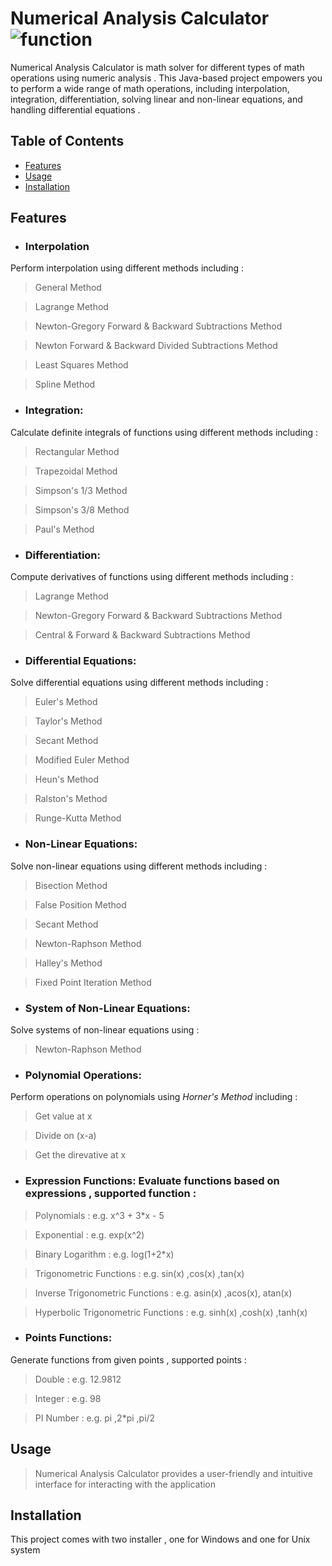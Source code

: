 # Numerical Analysis Calculator  ![function](https://github.com/Abdalrahman-Alhamod/Numeric-Calc/assets/137921143/972b0760-690b-41b7-acd6-b4cb9ed9a317)

Numerical Analysis Calculator is math solver for different types of math operations using numeric analysis . This Java-based project empowers you to perform a wide range of math operations, including interpolation, integration, differentiation, solving linear and non-linear equations, and handling differential equations .

## Table of Contents
- [Features](#features)
- [Usage](#usage)
- [Installation](#installation)

## Features

- ### **Interpolation**
 Perform interpolation using different methods including :

> General Method

> Lagrange Method

> Newton-Gregory Forward & Backward Subtractions Method

> Newton Forward & Backward Divided Subtractions Method

> Least Squares Method

> Spline Method

- ### **Integration**:
Calculate definite integrals of functions using different methods including :

> Rectangular Method

> Trapezoidal Method

> Simpson's 1/3 Method

> Simpson's 3/8 Method

> Paul's Method

- ### **Differentiation**: 
Compute derivatives of functions using different methods including :

> Lagrange Method

> Newton-Gregory Forward & Backward Subtractions Method

> Central & Forward & Backward Subtractions Method

- ### **Differential Equations**: 
Solve differential  equations using different methods including :

> Euler's Method

> Taylor's Method

> Secant Method

> Modified Euler Method

> Heun's Method

> Ralston's Method

> Runge-Kutta Method

- ### **Non-Linear Equations**: 
Solve non-linear equations using different methods including :

> Bisection Method

> False Position Method

> Secant Method

> Newton-Raphson Method

> Halley's Method

> Fixed Point Iteration Method

- ### **System of Non-Linear Equations**: 
Solve systems of non-linear equations using :

> Newton-Raphson Method

- ### **Polynomial Operations**: 
Perform operations on polynomials using _Horner's Method_  including :

> Get value at x

> Divide on (x-a)

> Get the direvative at x

- ### **Expression Functions**: Evaluate functions based on expressions , supported function :

> Polynomials : e.g. x^3 + 3*x - 5

> Exponential : e.g. exp(x^2)

> Binary Logarithm : e.g. log(1+2*x)

> Trigonometric Functions : e.g. sin(x) ,cos(x) ,tan(x)

> Inverse Trigonometric Functions : e.g. asin(x) ,acos(x), atan(x)

> Hyperbolic Trigonometric Functions : e.g. sinh(x) ,cosh(x) ,tanh(x)

- ### **Points Functions**:
 Generate functions from given points , supported points :
 
 > Double : e.g. 12.9812
 
> Integer : e.g. 98

> PI Number : e.g. pi ,2*pi ,pi/2

## Usage
> Numerical Analysis Calculator provides a user-friendly and intuitive interface for interacting with the application

## Installation
This project comes with two installer , one for Windows and one for Unix system
